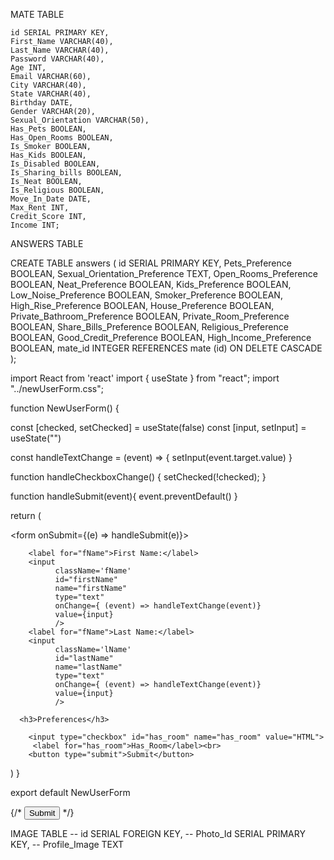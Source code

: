 MATE TABLE

    id SERIAL PRIMARY KEY,
    First_Name VARCHAR(40),
    Last_Name VARCHAR(40),
    Password VARCHAR(40),
    Age INT,
    Email VARCHAR(60), 
    City VARCHAR(40),
    State VARCHAR(40),
    Birthday DATE,
    Gender VARCHAR(20),
    Sexual_Orientation VARCHAR(50),
    Has_Pets BOOLEAN, 
    Has_Open_Rooms BOOLEAN,
    Is_Smoker BOOLEAN,
    Has_Kids BOOLEAN,
    Is_Disabled BOOLEAN,
    Is_Sharing_bills BOOLEAN,
    Is_Neat BOOLEAN,
    Is_Religious BOOLEAN,
    Move_In_Date DATE,
    Max_Rent INT,
    Credit_Score INT,
    Income INT;


ANSWERS TABLE

CREATE TABLE answers ( 
    id SERIAL PRIMARY KEY,
    Pets_Preference BOOLEAN,
    Sexual_Orientation_Preference TEXT,
    Open_Rooms_Preference BOOLEAN,
    Neat_Preference BOOLEAN,
    Kids_Preference BOOLEAN,
    Low_Noise_Preference BOOLEAN,
    Smoker_Preference BOOLEAN,
    High_Rise_Preference BOOLEAN,
    House_Preference BOOLEAN,
    Private_Bathroom_Preference BOOLEAN,
    Private_Room_Preference BOOLEAN,
    Share_Bills_Preference BOOLEAN,
    Religious_Preference BOOLEAN,
    Good_Credit_Preference BOOLEAN,
    High_Income_Preference BOOLEAN,
    mate_id INTEGER REFERENCES mate (id)
    ON DELETE CASCADE
);


 import React from 'react'
import { useState } from "react";
import "../newUserForm.css";

function NewUserForm() {

  const [checked, setChecked] = useState(false)
  const [input, setInput] = useState("")

  const handleTextChange = (event) => {
    setInput(event.target.value)
   }

   function handleCheckboxChange() {
    setChecked(!checked);
  }
  
   function handleSubmit(event){
    event.preventDefault()
  }

  
   

  return (
    <div>
      <form onSubmit={(e) => handleSubmit(e)}>
      
        <label for="fName">First Name:</label>
        <input 
              className='fName'
              id="firstName" 
              name="firstName" 
              type="text" 
              onChange={ (event) => handleTextChange(event)}
              value={input}
              />
        <label for="fName">Last Name:</label>
        <input 
              className='lName'
              id="lastName" 
              name="lastName" 
              type="text" 
              onChange={ (event) => handleTextChange(event)}
              value={input}
              />
      
      <h3>Preferences</h3>
 
        <input type="checkbox" id="has_room" name="has_room" value="HTML">
         <label for="has_room">Has_Room</label><br>
        <button type="submit">Submit</button>
   </form>
    </div>
  )
}

export default NewUserForm


  {/* <input type="submit" value="Submit"></input> */}





    

    
IMAGE TABLE
--     id SERIAL FOREIGN KEY,
--     Photo_Id SERIAL PRIMARY KEY,
--     Profile_Image TEXT

